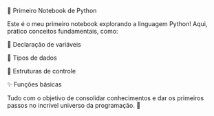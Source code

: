 🚀 Primeiro Notebook de Python

Este é o meu primeiro notebook explorando a linguagem Python! Aqui, pratico conceitos fundamentais, como:

🐍 Declaração de variáveis

🔢 Tipos de dados

🎨 Estruturas de controle

✨ Funções básicas

Tudo com o objetivo de consolidar conhecimentos e dar os primeiros passos no incrível universo da programação. 🚀

